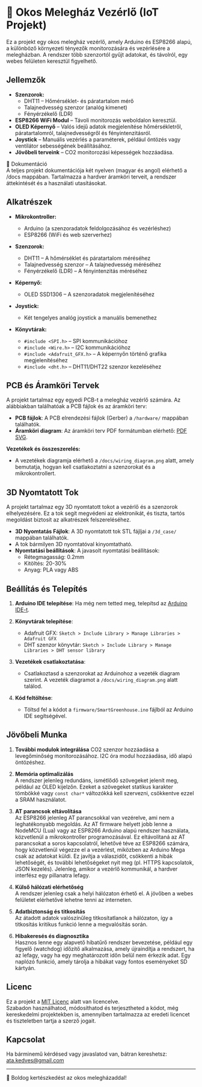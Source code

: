 # 🌱 Okos Melegház Vezérlő (IoT Projekt)

Ez a projekt egy okos melegház vezérlő, amely Arduino és ESP8266 alapú, a különböző környezeti tényezők monitorozására és vezérlésére a melegházban. A rendszer több szenzortól gyűjt adatokat, és távolról, egy webes felületen keresztül figyelhető.

## Jellemzők
- **Szenzorok:**
  - DHT11 – Hőmérséklet- és páratartalom mérő
  - Talajnedvesség szenzor (analóg kimenet)
  - Fényérzékelő (LDR)
- **ESP8266 WiFi Modul** – Távoli monitorozás weboldalon keresztül.
- **OLED Képernyő** – Valós idejű adatok megjelenítése hőmérsékletről, páratartalomról, talajnedvességről és fényintenzitásról.
- **Joystick** – Manuális vezérlés a paraméterek, például öntözés vagy ventilátor sebességének beállításához.
- **Jövőbeli terveink** – CO2 monitorozási képességek hozzáadása.

📄 Dokumentáció  
A teljes projekt dokumentációja két nyelven (magyar és angol) elérhető a /docs mappában. Tartalmazza a hardver áramköri terveit, a rendszer áttekintését és a használati utasításokat.

## Alkatrészek
- **Mikrokontroller:**
  - Arduino (a szenzoradatok feldolgozásához és vezérléshez)
  - ESP8266 (WiFi és web szerverhez)

- **Szenzorok:**
  - DHT11 – A hőmérséklet és páratartalom méréséhez
  - Talajnedvesség szenzor – A talajnedvesség méréséhez
  - Fényérzékelő (LDR) – A fényintenzitás méréséhez

- **Képernyő:**
  - OLED SSD1306 – A szenzoradatok megjelenítéséhez

- **Joystick:**
  - Két tengelyes analóg joystick a manuális bemenethez

- **Könyvtárak:**
  - `#include <SPI.h>` – SPI kommunikációhoz
  - `#include <Wire.h>` – I2C kommunikációhoz
  - `#include <Adafruit_GFX.h>` – A képernyőn történő grafika megjelenítéséhez
  - `#include <dht.h>` – DHT11/DHT22 szenzor kezeléséhez

## PCB és Áramköri Tervek
A projekt tartalmaz egy egyedi PCB-t a melegház vezérlő számára. Az alábbiakban találhatóak a PCB fájlok és az áramköri terv:
- **PCB fájlok**: A PCB elrendezési fájlok (Gerber) a `/hardware/` mappában találhatók.
- **Áramköri diagram**: Az áramköri terv PDF formátumban elérhető: [PDF](docs/schematic.pdf) [SVG](Schematic.svg).

**Vezetékek és összeszerelés:**
- A vezetékek diagramja elérhető a `/docs/wiring_diagram.png` alatt, amely bemutatja, hogyan kell csatlakoztatni a szenzorokat és a mikrokontrollert.

## 3D Nyomtatott Tok
A projekt tartalmaz egy 3D nyomtatott tokot a vezérlő és a szenzorok elhelyezésére. Ez a tok segít megvédeni az elektronikát, és tiszta, tartós megoldást biztosít az alkatrészek felszereléséhez.

- **3D Nyomtatás Fájlok**: A 3D nyomtatott tok STL fájljai a `/3d_case/` mappában találhatók.
- A tok bármilyen 3D nyomtatóval kinyomtatható.
- **Nyomtatási beállítások**: A javasolt nyomtatási beállítások:
  - Rétegmagasság: 0.2mm
  - Kitöltés: 20-30%
  - Anyag: PLA vagy ABS

## Beállítás és Telepítés
1. **Arduino IDE telepítése**: Ha még nem tetted meg, telepítsd az [Arduino IDE-t](https://www.arduino.cc/en/software).
2. **Könyvtárak telepítése**: 
   - Adafruit GFX: `Sketch > Include Library > Manage Libraries > Adafruit GFX`
   - DHT szenzor könyvtár: `Sketch > Include Library > Manage Libraries > DHT sensor library`
   
3. **Vezetékek csatlakoztatása**:
   - Csatlakoztasd a szenzorokat az Arduinohoz a vezeték diagram szerint. A vezeték diagramot a `/docs/wiring_diagram.png` alatt találod.

4. **Kód feltöltése**:
   - Töltsd fel a kódot a `firmware/SmartGreenhouse.ino` fájlból az Arduino IDE segítségével.

## Jövőbeli Munka
1. **További modulok integrálása**
   CO2 szenzor hozzáadása a levegőminőség monitorozásához.
   I2C óra modul hozzáadása, idő alapú öntözéshez.

2. **Memória optimalizálás**  
   A rendszer jelenleg redundáns, ismétlődő szövegeket jelenít meg, például az OLED kijelzőn. Ezeket a szövegeket statikus karakter tömbökké vagy `const char*` változókká kell szervezni, csökkentve ezzel a SRAM használatot.

3. **AT parancsok eltávolítása**  
   Az ESP8266 jelenleg AT parancsokkal van vezérelve, ami nem a leghatékonyabb megoldás. Az AT firmware helyett jobb lenne a NodeMCU (Lua) vagy az ESP8266 Arduino alapú rendszer használata, közvetlenül a mikrokontroller programozásával. Ez eltávolítaná az AT parancsokat a soros kapcsolatról, lehetővé téve az ESP8266 számára, hogy közvetlenül végezze el a vezérlést, miközben az Arduino Mega csak az adatokat küldi. Ez javítja a válaszidőt, csökkenti a hibák lehetőségét, és további lehetőségeket nyit meg (pl. HTTPS kapcsolatok, JSON kezelés). Jelenleg, amikor a vezérlő kommunikál, a hardver interfész egy pillanatra lefagy.

4. **Külső hálózati elérhetőség**  
   A rendszer jelenleg csak a helyi hálózaton érhető el. A jövőben a webes felületet elérhetővé lehetne tenni az interneten.

5. **Adatbiztonság és titkosítás**  
   Az átadott adatok valószínűleg titkosítatlanok a hálózaton, így a titkosítás kritikus funkció lenne a megvalósítás során.

6. **Hibakeresés és diagnosztika**  
   Hasznos lenne egy alapvető hibatűrő rendszer bevezetése, például egy figyelő (watchdog) időzítő alkalmazása, amely újraindítja a rendszert, ha az lefagy, vagy ha egy meghatározott időn belül nem érkezik adat. Egy naplózó funkció, amely tárolja a hibákat vagy fontos eseményeket SD kártyán.

## Licenc
Ez a projekt a [MIT Licenc](LICENSE) alatt van licencelve.  
Szabadon használhatod, módosíthatod és terjesztheted a kódot, még kereskedelmi projektekben is, amennyiben tartalmazza az eredeti licencet és tiszteletben tartja a szerző jogait.

## Kapcsolat
Ha bárminemű kérdésed vagy javaslatod van, bátran kereshetsz:
ata.kedves@gmail.com

---

🌱 Boldog kertészkedést az okos melegházaddal!
